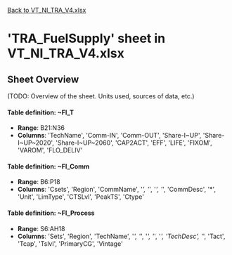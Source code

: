 [Back to VT_NI_TRA_V4.xlsx](README.md)

# 'TRA_FuelSupply' sheet in VT_NI_TRA_V4.xlsx

## Sheet Overview

(TODO: Overview of the sheet. Units used, sources of data, etc.)

#### Table definition: ~FI_T
- **Range**: B21:N36
- **Columns**: 'TechName', 'Comm-IN', 'Comm-OUT', 'Share-I\~UP', 'Share-I\~UP\~2020', 'Share-I\~UP\~2060', 'CAP2ACT', 'EFF', 'LIFE', 'FIXOM', 'VAROM', 'FLO_DELIV'

#### Table definition: ~FI_Comm
- **Range**: B6:P18
- **Columns**: 'Csets', 'Region', 'CommName', '*', '*', '*', '*', 'CommDesc', '*', 'Unit', 'LimType', 'CTSLvl', 'PeakTS', 'Ctype'

#### Table definition: ~FI_Process
- **Range**: S6:AH18
- **Columns**: 'Sets', 'Region', 'TechName', '*', '*', '*', '*', '*', 'TechDesc', '*', 'Tact', 'Tcap', 'Tslvl', 'PrimaryCG', 'Vintage'

